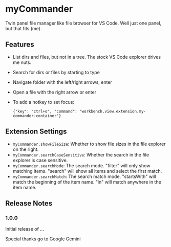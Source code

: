 # myCommander

Twin panel file manager like file browser for VS Code. Well just one panel, but that fits (me).

## Features

* List dirs and files, but not in a tree. The stock VS Code explorer drives me nuts.
* Search for dirs or files by starting to type
* Navigate folder with the left/right arrows, enter
* Open a file with the right arrow or enter
* To add a hotkey to set focus:

  `{"key": "ctrl+o", "command": "workbench.view.extension.my-commander-container"}`

## Extension Settings

* `myCommander.showFileSize`: Whether to show file sizes in the file explorer on the right.
* `myCommander.searchCaseSensitive`: Whether the search in the file explorer is case sensitive.
* `myCommander.searchMode`: The search mode. "filter" will only show matching items. "search" will show all items and select the first match.
* `myCommander.searchMatch`: The search match mode. "startsWith" will match the beginning of the item name. "in" will match anywhere in the item name.

## Release Notes

### 1.0.0

Initial release of ...


Special thanks go to Google Gemini